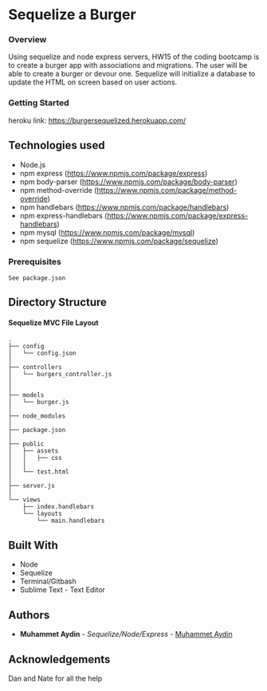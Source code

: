 # Sequelize a Burger

### Overview

Using sequelize and node express servers, HW15 of the coding bootcamp is to create a burger app with associations and migrations. The user will be able to create a burger or devour one. Sequelize will initialize a database to update the HTML on screen based on user actions.

### Getting Started

heroku link: https://burgersequelized.herokuapp.com/


## Technologies used 
- Node.js
- npm express (https://www.npmjs.com/package/express)
- npm body-parser (https://www.npmjs.com/package/body-parser)
- npm method-override (https://www.npmjs.com/package/method-override)
- npm handlebars (https://www.npmjs.com/package/handlebars)
- npm express-handlebars (https://www.npmjs.com/package/express-handlebars)
- npm mysql (https://www.npmjs.com/package/mysql)
- npm sequelize (https://www.npmjs.com/package/sequelize)

### Prerequisites

```
See package.json
```
 

## Directory Structure


#### Sequelize MVC File Layout

```
.
├── config
│   └── config.json
│ 
├── controllers
│   └── burgers_controller.js
│
│
├── models
│   └── burger.js
│ 
├── node_modules
│ 
├── package.json
│
├── public
│   ├── assets
│   │   ├── css
│   │  
│   └── test.html
│
├── server.js
│
└── views
    ├── index.handlebars
    └── layouts
        └── main.handlebars

```


## Built With 

* Node
* Sequelize
* Terminal/Gitbash
* Sublime Text - Text Editor

## Authors

* **Muhammet Aydin** - *Sequelize/Node/Express* - [Muhammet Aydin](https://github.com/muhammeta7/sequelizedBurger)

## Acknowledgements

Dan and Nate for all the help